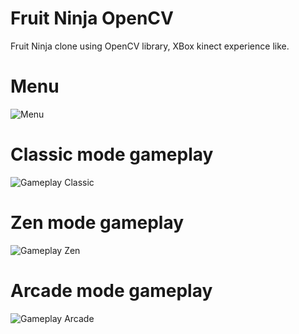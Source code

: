 # Fruit Ninja OpenCV
Fruit Ninja clone using OpenCV library, XBox kinect experience like.


# Menu
![Menu](/docs/menu.gif)

# Classic mode gameplay
![Gameplay Classic](/docs/gameplay-classic.gif)

# Zen mode gameplay
![Gameplay Zen](/docs/gameplay-zen.gif)

# Arcade mode gameplay
![Gameplay Arcade](/docs/gameplay-arcade.gif)
